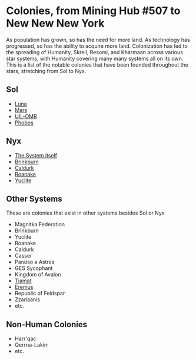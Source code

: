 # Colonies, from Mining Hub #507 to New New New York

As population has grown, so has the need for more land. As technology has progressed, so has the ability to acquire more land. Colonization has led to the spreading of Humanity, Skrell, Resomi, and Kharmaan across various star systems, with Humanity covering many many systems all on its own. This is a list of the notable colonies that have been founded throughout the stars, stretching from Sol to Nyx.

## Sol
  * [Luna](https://baystation12.net/lore/Luna)
  * [Mars](https://baystation12.net/lore/Mars)
  * [UIL-OMR](https://wiki.baystation12.net/UIL-OMR)
  * [Phobos](https://wiki.baystation12.net/Penal_Colony,_Phobos)

## Nyx

  * [The System itself](https://baystation12.net/lore/The%20Nyx%20System)
  * [Brinkburn](https://baystation12.net/lore/Brinkburn)
  * [Caldurk](https://baystation12.net/lore/Caldurk)
  * [Roanake](https://baystation12.net/lore/Roanake)
  * [Yuclite](https://baystation12.net/lore/Yuclite)

## Other Systems

These are colonies that exist in other systems besides Sol or Nyx

  * Magnitka Federation
  * Brinkburn
  * Yuclite
  * Roanake
  * Caldurk
  * Casser
  * Paraiso a Astres
  * GES Sycophant
  * Kingdom of Avalon
  * [Tiamat](https://baystation12.net/lore/Tiamat)
  * [Eremus](https://baystation12.net/lore/Eremus)
  * Republic of Feldspar
  * Zzarlaanis
  * etc.
## Non-Human Colonies

  * Harr'qac
  * Qerrna-Lakirr
  * etc.
